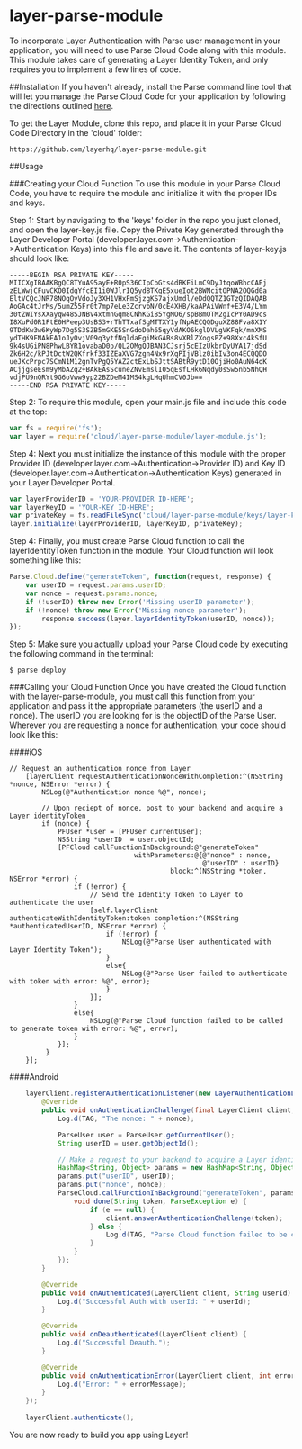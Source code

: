 layer-parse-module
==================
To incorporate Layer Authentication with Parse user management in your application, you will need to use Parse Cloud Code along with this module. This module takes care of generating a Layer Identity Token, and only requires you to implement a few lines of code.


##Installation
If you haven't already, install the Parse command line tool that will let you manage the Parse Cloud Code for your application by following the directions outlined [here](https://parse.com/docs/js/guide#cloud-code).

To get the Layer Module, clone this repo, and place it in your Parse Cloud Code Directory in the 'cloud' folder:

    https://github.com/layerhq/layer-parse-module.git
    
##Usage


###Creating your Cloud Function
To use this module in your Parse Cloud Code, you have to require the module and initialize it with the proper IDs and keys. 

Step 1: Start by navigating to the 'keys' folder in the repo you just cloned, and open the layer-key.js file. Copy the Private Key generated through the Layer Developer Portal  (developer.layer.com->Authentication->Authentication Keys) into this file and save it. The contents of layer-key.js should look like:
```
-----BEGIN RSA PRIVATE KEY-----
MIICXgIBAAKBgQC8TYuA95ayE+R0pS36CIpCbGts4dBKEiLmC9DyJtqoWBhcCAEj
zELWwjCFuvCKO0IdqYfcEI1i0WJlrIQ5yd8TKqE5xueIot2BWNcitOPNA2OQGd0a
EltVCQcJNR78NOqOyVdoJy3XH1VHxFmSjzgKS7ajxUmdl/eDdQQTZ1GTzQIDAQAB
AoGAc4tJrMs/5umZ55Fr0t7mp7eLe3ZcrvbN/0cE4XHB/kaAPAiVWnf+E3V4/LYm
30tZWIYsXXayqw48SJNBV4xtmnGqm8CNhKGi85YgMO6/spBBmOTM2gIcPY0AD9cs
I8XuPd0R1FtE0HPeep3UsBS3+rThTTxafSgMTTXY1yfNpAECQQDguXZ88Fva8X1Y
9TDdKw3w6KyWp7Dg5S3SZB5mGKE5SnGdoDah65qyVdAKO6kglDVLgVKFqk/mnXMS
ydTHK9FNAkEA1oJyOvjV09q3ytfNqldaEgiMkGABs8vXRlZXogsPZ+98Xxc4kSfU
9k4sUGiPN8PhwLBYR1ovabaD0p/QL2OMgQJBAN3CJsrj5cEIzUkbrDyUYA17jdSd
Zk6H2c/kPJtDctW2QKfrkf33IZEaXVG7zgn4Nx9rXqPIjVBlz0ibIv3on4ECQQDO
ueJKcPrpc7SCmN1M12gnTvPgQ5YAZ2ctExLbSJttSABtR9ytD10OjiHo0AuN64oK
ACjjgseEsm9yMbAZq2+BAkEAsScuneZNvEmslI05qEsfLHk6Nqdy0sSw5nb5NhQH
vdjPU9nQRYt9G6oVww9yp22BZDeM4IMS4kgLHqUhmCV0Jb==
-----END RSA PRIVATE KEY-----
```

Step 2: To require this module, open your main.js file and include this code at the top:
```javascript
var fs = require('fs');
var layer = require('cloud/layer-parse-module/layer-module.js');
```
        
Step 4: Next you must initialize the instance of this module with the proper Provider ID (developer.layer.com->Authentication->Provider ID) and Key ID (developer.layer.com->Authentication->Authentication Keys) generated in your Layer Developer Portal.
```javascript
var layerProviderID = 'YOUR-PROVIDER ID-HERE';
var layerKeyID = 'YOUR-KEY ID-HERE';
var privateKey = fs.readFileSync('cloud/layer-parse-module/keys/layer-key.js');
layer.initialize(layerProviderID, layerKeyID, privateKey);
```
        
Step 4: Finally, you must create Parse Cloud function to call the layerIdentityToken function in the module. Your Cloud function will look something like this:
```javascript
Parse.Cloud.define("generateToken", function(request, response) {
	var userID = request.params.userID;
	var nonce = request.params.nonce;
	if (!userID) throw new Error('Missing userID parameter');
	if (!nonce) throw new Error('Missing nonce parameter');
    	response.success(layer.layerIdentityToken(userID, nonce));
});
```

Step 5: Make sure you actually upload your Parse Cloud code by executing the following command in the terminal:
```
$ parse deploy
```
###Calling your Cloud Function
Once you have created the Cloud function with the layer-parse-module, you must call this function from your application and pass it the appropriate parameters (the userID and a nonce). The userID you are looking for is the objectID of the Parse User. Wherever you are requesting a nonce for authentication, your code should look like this:

####iOS
```objc
// Request an authentication nonce from Layer
    [layerClient requestAuthenticationNonceWithCompletion:^(NSString *nonce, NSError *error) {
        NSLog(@"Authentication nonce %@", nonce);
       
        // Upon reciept of nonce, post to your backend and acquire a Layer identityToken  
        if (nonce) {
	        PFUser *user = [PFUser currentUser];
	        NSString *userID  = user.objectId;
	        [PFCloud callFunctionInBackground:@"generateToken"
	                           withParameters:@{@"nonce" : nonce,
	                                            @"userID" : userID}
	                                    block:^(NSString *token, NSError *error) {
	            if (!error) {
	            	// Send the Identity Token to Layer to authenticate the user
	                [self.layerClient authenticateWithIdentityToken:token completion:^(NSString *authenticatedUserID, NSError *error) {
	                    if (!error) {
	                        NSLog(@"Parse User authenticated with Layer Identity Token");
	                    }
	                    else{
	                        NSLog(@"Parse User failed to authenticate with token with error: %@", error);
	                    }
	                }];
	            }
	            else{
	                NSLog(@"Parse Cloud function failed to be called to generate token with error: %@", error);
	            }
	        }];
		 }
    }];
```

####Android
```java
	layerClient.registerAuthenticationListener(new LayerAuthenticationListener() {
        @Override
        public void onAuthenticationChallenge(final LayerClient client, String nonce) {
            Log.d(TAG, "The nonce: " + nonce);

            ParseUser user = ParseUser.getCurrentUser();
            String userID = user.getObjectId();

            // Make a request to your backend to acquire a Layer identityToken
            HashMap<String, Object> params = new HashMap<String, Object>();
            params.put("userID", userID);
            params.put("nonce", nonce);
            ParseCloud.callFunctionInBackground("generateToken", params, new FunctionCallback<String>() {
                void done(String token, ParseException e) {
                    if (e == null) {
                        client.answerAuthenticationChallenge(token);
                    } else {
                        Log.d(TAG, "Parse Cloud function failed to be called to generate token with error: " + e.getMessage());
                    }
                }
            });
        }

        @Override
        public void onAuthenticated(LayerClient client, String userId) {
            Log.d("Successful Auth with userId: " + userId);
        }

        @Override
        public void onDeauthenticated(LayerClient client) {
            Log.d("Successful Deauth.");
        }

        @Override
        public void onAuthenticationError(LayerClient client, int errorCode, String errorMessage) {
            Log.d("Error: " + errorMessage);
        }
    });
        
    layerClient.authenticate();
```

You are now ready to build you app using Layer!
